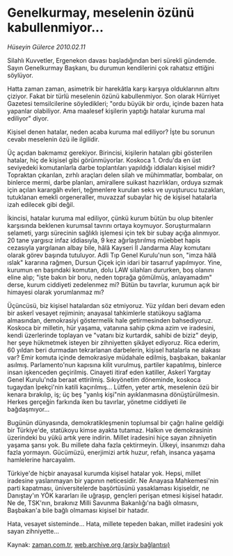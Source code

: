 # Genelkurmay, meselenin  özünü kabullenmiyor...

*Hüseyin Gülerce 2010.02.11*

<tr><td class="metin" colspan="2" style="padding-top: 20px; padding-left: 5px; ">Silahlı Kuvvetler, Ergenekon davası başladığından beri sürekli gündemde. Sayın Genelkurmay Başkanı, bu durumun kendilerini çok rahatsız ettiğini söylüyor.</td></tr><tr><td class="metin" colspan="2" style="padding-top: 20px; padding-left: 5px; "><p>Hatta zaman zaman, asimetrik bir harekâtla karşı karşıya olduklarının altını çiziyor. Fakat bir türlü meselenin özünü kabullenmiyor. Son olarak Hürriyet Gazetesi temsilcilerine söyledikleri; "ordu büyük bir ordu, içinde bazen hata yapanlar olabiliyor. Ama maalesef kişilerin yaptığı hatalar kuruma mal ediliyor" diyor.
<p>Kişisel denen hatalar, neden acaba kuruma mal ediliyor? İşte bu sorunun cevabı meselenin özü ile ilgilidir.
<p>Üç açıdan bakmamız gerekiyor. Birincisi, kişilerin hataları gibi gösterilen hatalar, hiç de kişisel gibi görünmüyorlar. Koskoca 1. Ordu'da en üst seviyedeki komutanlarla darbe toplantıları yapıldığı iddiaları kişisel midir? Topraktan çıkarılan, zırhlı araçları delen silah ve mühimmatlar, bombalar, on binlerce mermi, darbe planları, amirallere suikast hazırlıkları, orduya sızmak için açılan karargâh evleri, teğmenlere kurulan seks ve uyuşturucu tuzakları, tutuklanan emekli orgeneraller, muvazzaf subaylar hiç de kişisel hatalarla izah edilecek gibi değil.
<p>İkincisi, hatalar kuruma mal ediliyor, çünkü kurum bütün bu olup bitenler karşısında beklenen kurumsal tavrını ortaya koymuyor. Soruşturmaların selameti, yargı sürecinin sağlıklı işlemesi için tek bir subay açığa alınmıyor. 20 tane yargısız infaz iddiasıyla, 9 kez ağırlaştırılmış müebbet hapis cezasıyla yargılanan albay bile, hâlâ Kayseri İl Jandarma Alay komutanı olarak görev başında tutuluyor. Adli Tıp Genel Kurulu'nun son, "imza hâlâ ıslak" kararına rağmen, Dursun Çiçek için idari bir tasarruf yapılmıyor. Yine, kurumun en başındaki komutan, dolu LAW silahları dururken, boş olanını eline alıp; "işte bakın bir boru, neden toprağa gömülmüş, anlayamadım" derse, kurum ciddiyeti zedelenmez mi? Bütün bu tavırlar, kurumun açık bir himayesi olarak yorumlanmaz mı?
<p>Üçüncüsü, biz kişisel hatalardan söz etmiyoruz. Yüz yıldan beri devam eden bir askerî vesayet rejiminin; anayasal tahkimlerle statükoyu sağlama almasından, demokrasiyi göstermelik hale getirmesinden bahsediyoruz. Koskoca bir milletin, hür yaşama, vatanına sahip çıkma azim ve iradesini, kendi üzerlerinde toplayan ve "vatanı biz kurtardık, sahibi de biziz" deyip, her şeye hükmetmek isteyen bir zihniyetten şikâyet ediyoruz. Rica ederim, 60 yıldan beri durmadan tekrarlanan darbelerin, kişisel hatalarla ne alakası var? Emir komuta içinde demokrasiye müdahale edilmiş, başbakan, bakanlar asılmış. Parlamento'nun kapısına kilit vurulmuş, partiler kapatılmış, binlerce insan işkenceden geçirilmiş. Cinayeti itiraf eden katiller, Askerî Yargıtay Genel Kurulu'nda beraat ettirilmiş. Sıkıyönetim döneminde, koskoca tugaydan İpekçi'nin katili kaçırılmış... Lütfen, yeter artık, meselenin özü bir kenara bırakılıp, iş; üç beş "yanlış kişi"nin ayıklanmasına dönüştürülmesin. Herkes gerçeğin farkında iken bu tavırlar, yönetme ciddiyeti ile bağdaşmıyor...
<p>Bugünün dünyasında, demokratikleşmenin toplumsal bir çağrı haline geldiği bir Türkiye'de, statükoyu kimse ayakta tutamaz. Halkın ve demokrasinin üzerindeki bu yükü artık yere indirin. Millet iradesini hiçe sayan zihniyetin yaşama şansı yok. Bu millete daha fazla çektirmeyin. Ülkeyi, insanımızı daha fazla yormayın. Gücümüzü, enerjimizi artık huzur, refah, insanca yaşama hamlelerine harcayalım.
<p>Türkiye'de hiçbir anayasal kurumda kişisel hatalar yok. Hepsi, millet iradesine yaslanmayan bir yapının neticesidir. Ne Anayasa Mahkemesi'nin parti kapatması, üniversitelerde başörtüsünü yasaklaması kişiseldir, ne Danıştay'ın YÖK kararları ile uğraşıp, gençleri perişan etmesi kişisel hatadır. Ne de, TSK'nın, bırakınız Milli Savunma Bakanlığı'na bağlı olmasını, Başbakan'a bile bağlı olmaması kişisel bir hatadır.
<p>Hata, vesayet sisteminde... Hata, millete tepeden bakan, millet iradesini yok sayan zihniyette... <br/></p></p></p></p></p></p></p></p></td></tr>

Kaynak: [zaman.com.tr](http://zaman.com.tr/yazar.do?yazino=950287), [web.archive.org (arşiv bağlantısı)](http://web.archive.org/web/20100214092751/http://www.zaman.com.tr:80/yazar.do?yazino=950287)
